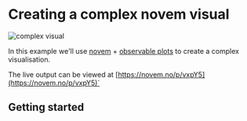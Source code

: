# Creating a complex novem visual

![complex visual](https://novem.no/p/vxpY5.png)

In this example we'll use [novem](https://novem.no/) + [observable plots](https://observablehq.com/plot/getting-started)
to create a complex visualisation.

The live output can be viewed at [https://novem.no/p/vxpY5](https://novem.no/p/vxpY5)`

## Getting started

